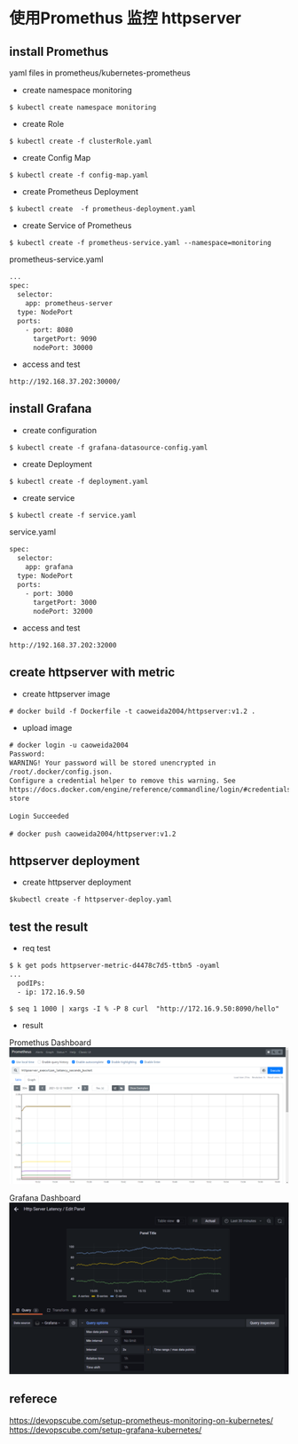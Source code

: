#  使用Promethus 监控 httpserver

##  install Promethus 


yaml files in  prometheus/kubernetes-prometheus

- create namespace monitoring

```
$ kubectl create namespace monitoring
```

-  create Role 

```
$ kubectl create -f clusterRole.yaml
```

- create Config Map

```
$ kubectl create -f config-map.yaml
```

- create Prometheus Deployment

```
$ kubectl create  -f prometheus-deployment.yaml 
```

- create Service of Prometheus

```
$ kubectl create -f prometheus-service.yaml --namespace=monitoring
```

prometheus-service.yaml

```
...
spec:
  selector:
    app: prometheus-server
  type: NodePort
  ports:
    - port: 8080
      targetPort: 9090
      nodePort: 30000
```


- access  and  test

```
http://192.168.37.202:30000/
```


##  install Grafana 

- create configuration  

```
$ kubectl create -f grafana-datasource-config.yaml
```

- create Deployment 

```
$ kubectl create -f deployment.yaml
```

- create service

```
$ kubectl create -f service.yaml
```

service.yaml

```
spec:
  selector:
    app: grafana
  type: NodePort
  ports:
    - port: 3000
      targetPort: 3000
      nodePort: 32000
```

- access and test

```
http://192.168.37.202:32000
```


##  create httpserver with metric 

- create httpserver image

```
# docker build -f Dockerfile -t caoweida2004/httpserver:v1.2 .
```

- upload image

```
# docker login -u caoweida2004
Password:
WARNING! Your password will be stored unencrypted in /root/.docker/config.json.
Configure a credential helper to remove this warning. See
https://docs.docker.com/engine/reference/commandline/login/#credentials-store

Login Succeeded

# docker push caoweida2004/httpserver:v1.2
```

##  httpserver deployment

- create httpserver deployment

```
$kubectl create -f httpserver-deploy.yaml
```



## test the result

- req test 

```
$ k get pods httpserver-metric-d4478c7d5-ttbn5 -oyaml
...
  podIPs:
  - ip: 172.16.9.50

```

```
$ seq 1 1000 | xargs -I % -P 8 curl  "http://172.16.9.50:8090/hello"
```

- result

 Promethus Dashboard
 ![avatar](https://github.com/weida/cncamp/blob/master/homework/promethus/pic/prometheus.png)

 Grafana Dashboard
 ![avatar](https://github.com/weida/cncamp/blob/master/homework/promethus/pic/grafana.png)



## referece
https://devopscube.com/setup-prometheus-monitoring-on-kubernetes/
https://devopscube.com/setup-grafana-kubernetes/
